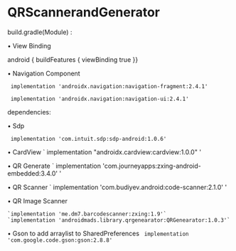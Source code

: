 # QRScannerandGenerator


build.gradle(Module) :


• View Binding

   android {
   buildFeatures {
    viewBinding true
     }}


• Navigation Component


` implementation 'androidx.navigation:navigation-fragment:2.4.1'`
 
 
` implementation 'androidx.navigation:navigation-ui:2.4.1'`

     
 
 dependencies:
 
 
• Sdp

`
    implementation 'com.intuit.sdp:sdp-android:1.0.6'`



• CardView
`
    implementation "androidx.cardview:cardview:1.0.0"
'


• QR Generate
`
    implementation 'com.journeyapps:zxing-android-embedded:3.4.0'
'


• QR Scanner
`
    implementation 'com.budiyev.android:code-scanner:2.1.0'
'


• QR Image Scanner

    `implementation 'me.dm7.barcodescanner:zxing:1.9'`
    `implementation 'androidmads.library.qrgenearator:QRGenearator:1.0.3'`




• Gson to add arraylist to SharedPreferences
   ` implementation 'com.google.code.gson:gson:2.8.8'`
